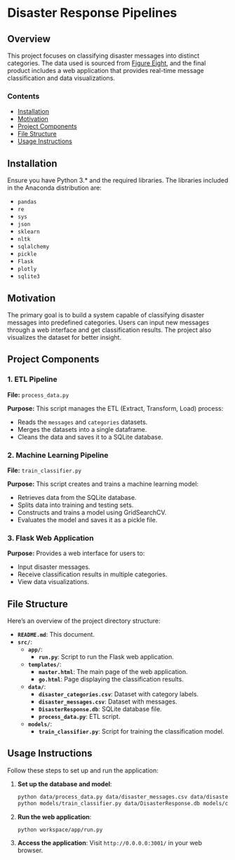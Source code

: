 # Disaster Response Pipelines

## Overview

This project focuses on classifying disaster messages into distinct categories. The data used is sourced from [Figure Eight](https://www.figure-eight.com/), and the final product includes a web application that provides real-time message classification and data visualizations.

### Contents

- [Installation](#installation)
- [Motivation](#motivation)
- [Project Components](#project-components)
- [File Structure](#file-structure)
- [Usage Instructions](#usage-instructions)

## Installation

Ensure you have Python 3.* and the required libraries. The libraries included in the Anaconda distribution are:

- `pandas`
- `re`
- `sys`
- `json`
- `sklearn`
- `nltk`
- `sqlalchemy`
- `pickle`
- `Flask`
- `plotly`
- `sqlite3`

## Motivation

The primary goal is to build a system capable of classifying disaster messages into predefined categories. Users can input new messages through a web interface and get classification results. The project also visualizes the dataset for better insight.

## Project Components

### 1. ETL Pipeline

**File:** `process_data.py`

**Purpose:** This script manages the ETL (Extract, Transform, Load) process:

- Reads the `messages` and `categories` datasets.
- Merges the datasets into a single dataframe.
- Cleans the data and saves it to a SQLite database.

### 2. Machine Learning Pipeline

**File:** `train_classifier.py`

**Purpose:** This script creates and trains a machine learning model:

- Retrieves data from the SQLite database.
- Splits data into training and testing sets.
- Constructs and trains a model using GridSearchCV.
- Evaluates the model and saves it as a pickle file.

### 3. Flask Web Application

**Purpose:** Provides a web interface for users to:

- Input disaster messages.
- Receive classification results in multiple categories.
- View data visualizations.

## File Structure

Here’s an overview of the project directory structure:

- **`README.md`**: This document.
- **`src/`**:
  - **`app/`**:
    - **`run.py`**: Script to run the Flask web application.
  - **`templates/`**:
    - **`master.html`**: The main page of the web application.
    - **`go.html`**: Page displaying the classification results.
  - **`data/`**:
    - **`disaster_categories.csv`**: Dataset with category labels.
    - **`disaster_messages.csv`**: Dataset with messages.
    - **`DisasterResponse.db`**: SQLite database file.
    - **`process_data.py`**: ETL script.
  - **`models/`**:
    - **`train_classifier.py`**: Script for training the classification model.

## Usage Instructions

Follow these steps to set up and run the application:

1. **Set up the database and model**:
    ```bash
    python data/process_data.py data/disaster_messages.csv data/disaster_categories.csv data/DisasterResponse.db
    python models/train_classifier.py data/DisasterResponse.db models/classifier.pkl
    ```

2. **Run the web application**:
    ```bash
    python workspace/app/run.py
    ```

3. **Access the application**:
    Visit `http://0.0.0.0:3001/` in your web browser.
